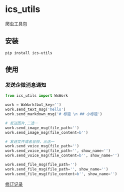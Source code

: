 

# ics_utils
爬虫工具包

## 安装
```shell
pip install ics-utils
```

## 使用
### 发送企微消息通知

```python
from ics_utils import WxWork

work = WxWork(bot_key='')
work.send_text_msg('hello')
work.send_markdown_msg('# 标题 \n ## 小标题')

# 发送图片,二选一
work.send_image_msg(file_path='')
work.send_image_msg(file_content=b'')

# 发送文件或者音频，三选一
work.send_voice_msg(file_path='')
work.send_voice_msg(file_path='', show_name='')
work.send_voice_msg(file_content=b'', show_name='')

work.send_file_msg(file_path='')
work.send_file_msg(file_path='', show_name='')
work.send_file_msg(file_content=b'', show_name='')
```


[修订记录](docs/修订记录.md)